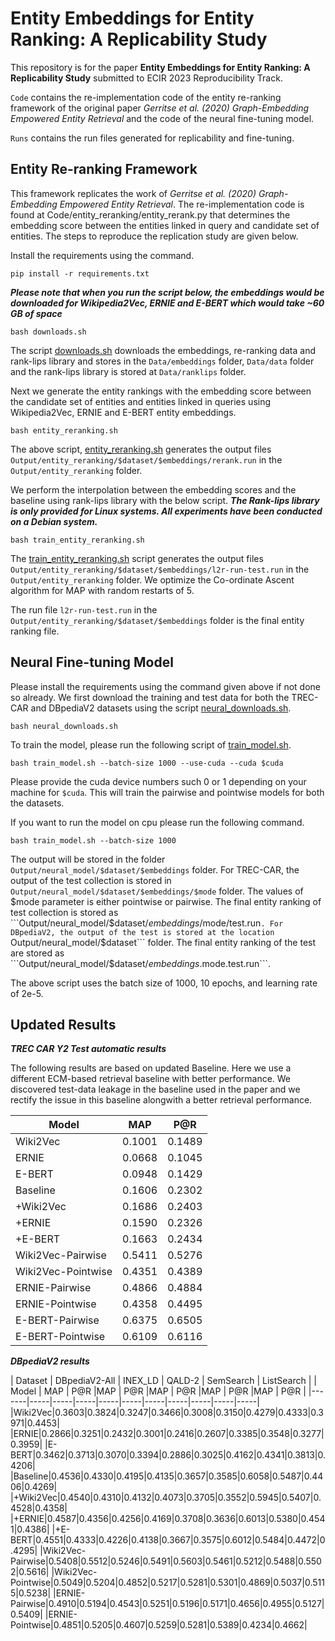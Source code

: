 # Entity Embeddings for Entity Ranking: A Replicability Study

This repository is for the paper **Entity Embeddings for Entity Ranking: A Replicability Study** submitted to ECIR 2023 Reproducibility Track. 

```Code``` contains the re-implementation code of the entity re-ranking framework of the original paper *Gerritse et al. (2020) Graph-Embedding Empowered Entity Retrieval* and the code of the neural fine-tuning model.

```Runs``` contains the run files generated for replicability and fine-tuning.


## Entity Re-ranking Framework

This framework replicates the work of *Gerritse et al. (2020) Graph-Embedding Empowered Entity Retrieval*. The re-implementation code is found at Code/entity_reranking/entity_rerank.py that determines the embedding score between the entities linked in query and candidate set of entities. The steps to reproduce the replication study are given below.

Install the requirements using the command.

``` 
pip install -r requirements.txt 
```


***Please note that when you run the script below, the embeddings would be downloaded for Wikipedia2Vec, ERNIE and E-BERT which would take ~60 GB of space***

``` 
bash downloads.sh
```

The script [downloads.sh](downloads.sh) downloads the embeddings, re-ranking data and rank-lips library and stores in the ```Data/embeddings``` folder, ```Data/data``` folder and the rank-lips library is stored at ```Data/ranklips``` folder.

Next we generate the entity rankings with the embedding score between the candidate set of entities and entities linked in queries using Wikipedia2Vec, ERNIE and E-BERT entity embeddings.

``` 
bash entity_reranking.sh 
```

The above script, [entity_reranking.sh](entity_reranking.sh) generates the output files ```Output/entity_reranking/$dataset/$embeddings/rerank.run``` in the ```Output/entity_reranking``` folder.

We perform the interpolation between the embedding scores and the baseline using rank-lips library with the below script. ***The Rank-lips library is only provided for Linux systems. All experiments have been conducted on a Debian system.***

``` 
bash train_entity_reranking.sh 
```

The [train_entity_reranking.sh](train_entity_reranking.sh) script generates the output files ```Output/entity_reranking/$dataset/$embeddings/l2r-run-test.run``` in the ```Output/entity_reranking``` folder. We optimize the Co-ordinate Ascent algorithm for MAP with random restarts of 5.

The run file ```l2r-run-test.run``` in the ```Output/entity_reranking/$dataset/$embeddings``` folder is the final entity ranking file.


## Neural Fine-tuning Model

Please install the requirements using the command given above if not done so already. We first download the training and test data for both the TREC-CAR and DBpediaV2 datasets using the script [neural_downloads.sh](neural_downloads.sh).

``` 
bash neural_downloads.sh 
```

To train the model, please run the following script of [train_model.sh](train_model.sh).

``` 
bash train_model.sh --batch-size 1000 --use-cuda --cuda $cuda
```

Please provide the cuda device numbers such 0 or 1 depending on your machine for ```$cuda```. This will train the pairwise and pointwise models for both the datasets. 


If you want to run the model on cpu please run the following command.

``` 
bash train_model.sh --batch-size 1000
```

The output will be stored in the folder ```Output/neural_model/$dataset/$embeddings``` folder. For TREC-CAR, the output of the test collection is stored in ```Output/neural_model/$dataset/$embeddings/$mode``` folder. The values of $mode parameter is either pointwise or pairwise. The final entity ranking of test collection is stored as ```Output/neural_model/$dataset/$embeddings/$mode/test.run```. For DBpediaV2, the output of the test is stored at the location ```Output/neural_model/$dataset``` folder. The final entity ranking of the test are stored as ```Output/neural_model/$dataset/$embeddings.$mode.test.run```.

The above script uses the batch size of 1000, 10 epochs, and learning rate of 2e-5.

## Updated Results

***TREC CAR Y2 Test automatic results***

The following results are based on updated Baseline. Here we use a different ECM-based retrieval baseline with better performance. We discovered test-data leakage in the baseline used in the paper and we rectify the issue in this baseline alongwith a better retrieval performance.

| Model | MAP | P@R |
|-------|-----|-----|
|Wiki2Vec|0.1001|0.1489|
|ERNIE|0.0668|0.1045|
|E-BERT|0.0948|0.1429|
|Baseline|0.1606|0.2302|
|+Wiki2Vec|0.1686|0.2403|
|+ERNIE|0.1590|0.2326|
|+E-BERT|0.1663|0.2434|
|Wiki2Vec-Pairwise|0.5411|0.5276|
|Wiki2Vec-Pointwise|0.4351|0.4389|
|ERNIE-Pairwise|0.4866|0.4884|
|ERNIE-Pointwise|0.4358|0.4495|
|E-BERT-Pairwise|0.6375|0.6505|
|E-BERT-Pointwise|0.6109|0.6116|


***DBpediaV2 results***

| Dataset | DBpediaV2-All | INEX_LD | QALD-2 | SemSearch | ListSearch |
| Model | MAP | P@R |MAP | P@R |MAP | P@R |MAP | P@R |MAP | P@R |
|-------|-----|-----|-----|-----|-----|-----|-----|-----|-----|-----|
|Wiki2Vec|0.3603|0.3824|0.3247|0.3466|0.3008|0.3150|0.4279|0.4333|0.3971|0.4453|
|ERNIE|0.2866|0.3251|0.2432|0.3001|0.2416|0.2607|0.3385|0.3548|0.3277|0.3959|
|E-BERT|0.3462|0.3713|0.3070|0.3394|0.2886|0.3025|0.4162|0.4341|0.3813|0.4206|
|Baseline|0.4536|0.4330|0.4195|0.4135|0.3657|0.3585|0.6058|0.5487|0.4406|0.4269|
|+Wiki2Vec|0.4540|0.4310|0.4132|0.4073|0.3705|0.3552|0.5945|0.5407|0.4528|0.4358|
|+ERNIE|0.4587|0.4356|0.4256|0.4169|0.3708|0.3636|0.6013|0.5380|0.4541|0.4386|
|+E-BERT|0.4551|0.4333|0.4226|0.4138|0.3667|0.3575|0.6012|0.5484|0.4472|0.4295|
|Wiki2Vec-Pairwise|0.5408|0.5512|0.5246|0.5491|0.5603|0.5461|0.5212|0.5488|0.5502|0.5616|
|Wiki2Vec-Pointwise|0.5049|0.5204|0.4852|0.5217|0.5281|0.5301|0.4869|0.5037|0.5115|0.5238|
|ERNIE-Pairwise|0.4910|0.5194|0.4543|0.5251|0.5196|0.5171|0.4656|0.4955|0.5127|0.5409|
|ERNIE-Pointwise|0.4851|0.5205|0.4607|0.5259|0.5281|0.5389|0.4234|0.4662|




